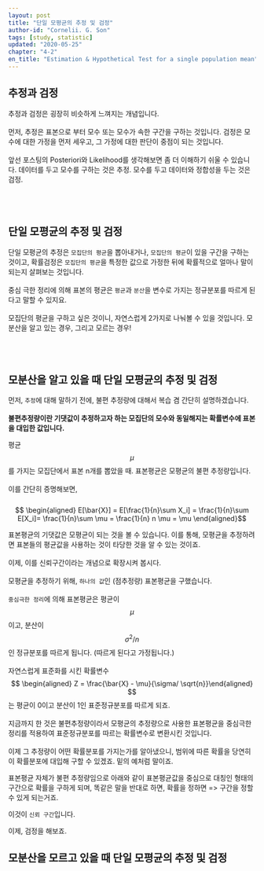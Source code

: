 ```yaml
---
layout: post
title: "단일 모평균의 추정 및 검정"
author-id: "Cornelii. G. Son"
tags: [study, statistic]
updated: "2020-05-25"
chapter: "4-2"
en_title: "Estimation & Hypothetical Test for a single population mean"
---
```


## 추정과 검정
추정과 검정은 굉장히 비슷하게 느껴지는 개념입니다.
<br/><br/>
먼저, 추정은 표본으로 부터 모수 또는 모수가 속한 구간을 구하는 것입니다. 검정은 모수에 대한 가정을 먼저 세우고, 그 가정에 대한 판단이 중점이 되는 것입니다.
<br/><br/>
앞선 포스팅의 Posteriori와 Likelihood를 생각해보면 좀 더 이해하기 쉬울 수 있습니다. 데이터를 두고 모수를 구하는 것은 추정. 모수를 두고 데이터와 정합성을 두는 것은 검정.
<br/><br/>
<br/><br/>

## 단일 모평균의 추정 및 검정
단일 모평균의 추정은 `모집단의 평균`을 뽑아내거나, `모집단의 평균`이 있을 구간을 구하는 것이고, 확률검정은 `모집단의 평균`을 특정한 값으로 가정한 뒤에 확률적으로 얼마나 말이 되는지 살펴보는 것입니다. 
<br/><br/>
중심 극한 정리에 의해 표본의 평균은 `평균`과 `분산`을 변수로 가지는 정규분포를 따르게 된다고 말할 수 있지요.
<br/><br/>
모집단의 평균을 구하고 싶은 것이니, 자연스럽게 2가지로 나눠볼 수 있을 것입니다. 모분산을 알고 있는 경우, 그리고 모르는 경우!
<br/><br/>
<br/><br/>

## 모분산을 알고 있을 때 단일 모평균의 추정 및 검정

먼저, `추정`에 대해 말하기 전에, 불편 추정량에 대해서 복습 겸 간단히 설명하겠습니다.
<br/><br/>
**불편추정량이란 기댓값이 추정하고자 하는 모집단의 모수와 동일해지는 확률변수에 표본을 대입한 값입니다.**

평균 
$$ \mu $$
를 가지는 모집단에서 표본 n개를 뽑았을 때. 표본평균은 모평균의 불편 추정량입니다.
<br/><br/>
이를 간단히 증명해보면,
<br/><br/>
$$ \begin{aligned} 
E[\bar{X}] = E[\frac{1}{n}\sum X_i] = \frac{1}{n}\sum E[X_i]= \frac{1}{n}\sum \mu = \frac{1}{n} n \mu = \mu
\end{aligned}$$

표본평균의 기댓값은 모평균이 되는 것을 볼 수 있습니다.
이를 통해, 모평균을 추정하려면 표본들의 평균값을 사용하는 것이 타당한 것을 알 수 있는 것이죠.
<br/><br/>
이제, 이를 신뢰구간이라는 개념으로 확장시켜 봅시다.
<br/><br/>
모평균을 추정하기 위해, `하나의 값`인 (점추정량) 표본평균을 구했습니다.
<br/><br/>
`중심극한 정리`에 의해 표본평균은 평균이 
$$ \mu $$
이고, 분산이
$$ \sigma^2 / n $$
인 정규분포를 따르게 됩니다. (따르게 된다고 가정됩니다.)
<br/><br/>
자연스럽게 표준화를 시킨 확률변수
$$ \begin{aligned} Z = \frac{\bar{X} - \mu}{\sigma/ \sqrt{n}}\end{aligned} $$
는 평균이 0이고 분산이 1인 표준정규분포를 따르게 되죠.
<br/><br/>
지금까지 한 것은 불편추정량이라서 모평균의 추정량으로 사용한 표본평균을 중심극한 정리를 적용하여 표준정규분포를 따르는 확률변수로 변환시킨 것입니다.
<br/><br/>
이제 그 추정량이 어떤 확률분포를 가지는가를 알아냈으니, 범위에 따른 확률을 당연히 이 확률분포에 대입해 구할 수 있겠죠. 밑의 예처럼 말이죠.

표본평균 자체가 불편 추정량임으로 아래와 같이 표본평균값을 중심으로 대칭인 형태의 구간으로 확률을 구하게 되며, 똑같은 말을 반대로 하면, 확률을 정하면 => 구간을 정할 수 있게 되는거죠.

이것이 `신뢰 구간`입니다.

이제, 검정을 해보죠.

## 모분산을 모르고 있을 때 단일 모평균의 추정 및 검정

